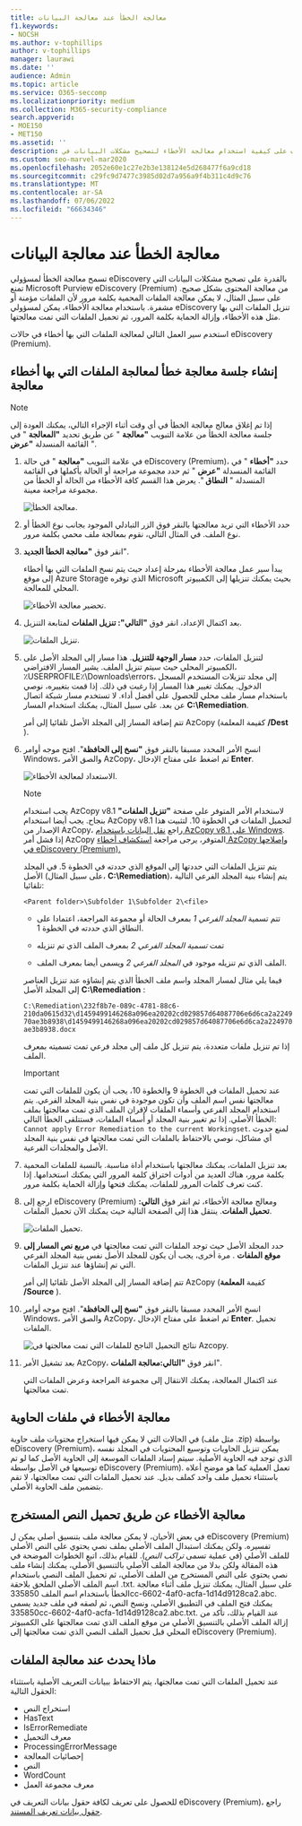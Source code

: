 ```yaml
---
title: معالجة الخطأ عند معالجة البيانات
f1.keywords:
- NOCSH
ms.author: v-tophillips
author: v-tophillips
manager: laurawi
ms.date: ''
audience: Admin
ms.topic: article
ms.service: O365-seccomp
ms.localizationpriority: medium
ms.collection: M365-security-compliance
search.appverid:
- MOE150
- MET150
ms.assetid: ''
description: تعرف على كيفية استخدام معالجة الأخطاء لتصحيح مشكلات البيانات في eDiscovery (Premium) التي قد تمنع المعالجة المناسبة للمحتوى.
ms.custom: seo-marvel-mar2020
ms.openlocfilehash: 2052e60e1c27e2b3e138124e5d268477f6a9cd18
ms.sourcegitcommit: c29fc9d7477c3985d02d7a956a9f4b311c4d9c76
ms.translationtype: MT
ms.contentlocale: ar-SA
ms.lasthandoff: 07/06/2022
ms.locfileid: "66634346"
---
```

# <a name="error-remediation-when-processing-data"></a>معالجة الخطأ عند معالجة البيانات

تسمح معالجة الخطأ لمسؤولي eDiscovery بالقدرة على تصحيح مشكلات البيانات التي تمنع Microsoft Purview eDiscovery (Premium) من معالجة المحتوى بشكل صحيح. على سبيل المثال، لا يمكن معالجة الملفات المحمية بكلمة مرور لأن الملفات مؤمنة أو مشفرة. باستخدام معالجة الأخطاء، يمكن لمسؤولي eDiscovery تنزيل الملفات التي بها مثل هذه الأخطاء، وإزالة الحماية بكلمة المرور، ثم تحميل الملفات التي تمت معالجتها.

استخدم سير العمل التالي لمعالجة الملفات التي بها أخطاء في حالات eDiscovery (Premium).

## <a name="create-an-error-remediation-session-to-remediate-files-with-processing-errors"></a>إنشاء جلسة معالجة خطأ لمعالجة الملفات التي بها أخطاء معالجة

> [!NOTE]
> إذا تم إغلاق معالج معالجة الخطأ في أي وقت أثناء الإجراء التالي، يمكنك العودة إلى جلسة معالجة الخطأ من علامة التبويب **"معالجة** " عن طريق تحديد **"المعالجة** " في القائمة المنسدلة **"عرض** ".

1. في علامة التبويب **"معالجة** " في حالة eDiscovery (Premium)، حدد **"أخطاء** " في القائمة المنسدلة **"عرض** " ثم حدد مجموعة مراجعة أو الحالة بأكملها في القائمة المنسدلة " **النطاق** ". يعرض هذا القسم كافة الأخطاء من الحالة أو الخطأ من مجموعة مراجعة معينة.

   ![معالجة الخطأ.](../media/8c2faf1a-834b-44fc-b418-6a18aed8b81a.png)

2. حدد الأخطاء التي تريد معالجتها بالنقر فوق الزر التبادلي الموجود بجانب نوع الخطأ أو نوع الملف.  في المثال التالي، نقوم بمعالجة ملف محمي بكلمة مرور.

3. انقر فوق **"معالجة الخطأ الجديد**".

    يبدأ سير عمل معالجة الأخطاء بمرحلة إعداد حيث يتم نسخ الملفات التي بها أخطاء إلى موقع Azure Storage الذي توفره Microsoft بحيث يمكنك تنزيلها إلى الكمبيوتر المحلي للمعالجة.

    ![تحضير معالجة الأخطاء.](../media/390572ec-7012-47c4-a6b6-4cbb5649e8a8.png)

4. بعد اكتمال الإعداد، انقر فوق **"التالي": تنزيل الملفات** لمتابعة التنزيل.

    ![تنزيل الملفات.](../media/6ac04b09-8e13-414a-9e24-7c75ba586363.png)

5. لتنزيل الملفات، حدد **مسار الوجهة للتنزيل**. هذا مسار إلى المجلد الأصل على الكمبيوتر المحلي حيث سيتم تنزيل الملف.  يشير المسار الافتراضي، ٪USERPROFILE٪\Downloads\errors، إلى مجلد تنزيلات المستخدم المسجل الدخول. يمكنك تغيير هذا المسار إذا رغبت في ذلك. إذا قمت بتغييره، نوصي باستخدام مسار ملف محلي للحصول على أفضل أداء. لا تستخدم مسار شبكة اتصال عن بعد. على سبيل المثال، يمكنك استخدام المسار **C:\Remediation**.

   تتم إضافة المسار إلى المجلد الأصل تلقائيا إلى أمر AzCopy (كقيمة المعلمة **/Dest** ).

6. انسخ الأمر المحدد مسبقا بالنقر فوق **"نسخ إلى الحافظة**". افتح موجه أوامر Windows، والصق الأمر AzCopy، ثم اضغط على مفتاح الإدخال **Enter**.

    ![الاستعداد لمعالجة الأخطاء.](../media/f364ab4d-31c5-4375-b69f-650f694a2f69.png)

    > [!NOTE]
    > يجب استخدام AzCopy v8.1 لاستخدام الأمر المتوفر على صفحة **"تنزيل الملفات"** بنجاح. يجب أيضا استخدام AzCopy v8.1 لتحميل الملفات في الخطوة 10. لتثبيت هذا الإصدار من AzCopy، راجع [نقل البيانات باستخدام AzCopy v8.1 على Windows](/previous-versions/azure/storage/storage-use-azcopy). إذا فشل أمر AzCopy المتوفر، يرجى مراجعة [استكشاف أخطاء AzCopy وإصلاحها في eDiscovery (Premium).](troubleshooting-azcopy.md)

    يتم تنزيل الملفات التي حددتها إلى الموقع الذي حددته في الخطوة 5. في المجلد الأصل (على سبيل المثال، **C:\Remediation**)، يتم إنشاء بنية المجلد الفرعي التالية تلقائيا:

    `<Parent folder>\Subfolder 1\Subfolder 2\<file>`

    - تتم تسمية *المجلد الفرعي 1* بمعرف الحالة أو مجموعة المراجعة، اعتمادا على النطاق الذي حددته في الخطوة 1.

    - تمت *تسمية المجلد الفرعي 2* بمعرف الملف الذي تم تنزيله

    - الملف الذي تم تنزيله موجود في *المجلد الفرعي 2* ويسمى أيضا بمعرف الملف.

    فيما يلي مثال لمسار المجلد واسم ملف الخطأ الذي يتم إنشاؤه عند تنزيل العناصر إلى المجلد الأصل **C:\Remediation** :

    `C:\Remediation\232f8b7e-089c-4781-88c6-210da0615d32\d1459499146268a096ea20202cd029857d64087706e6d6ca2a224970ae3b8938\d1459499146268a096ea20202cd029857d64087706e6d6ca2a224970ae3b8938.docx`

    إذا تم تنزيل ملفات متعددة، يتم تنزيل كل ملف إلى مجلد فرعي تمت تسميته بمعرف الملف.

    > [!IMPORTANT]
    > عند تحميل الملفات في الخطوة 9 والخطوة 10، يجب أن يكون للملفات التي تمت معالجتها نفس اسم الملف وأن تكون موجودة في نفس بنية المجلد الفرعي. يتم استخدام المجلد الفرعي وأسماء الملفات لإقران الملف الذي تمت معالجتها بملف الخطأ الأصلي. إذا تم تغيير بنية المجلد أو أسماء الملفات، فستتلقى الخطأ التالي: `Cannot apply Error Remediation to the current Workingset`. لمنع حدوث أي مشاكل، نوصي بالاحتفاظ بالملفات التي تمت معالجتها في نفس بنية المجلد الأصل والمجلدات الفرعية.

7. بعد تنزيل الملفات، يمكنك معالجتها باستخدام أداة مناسبة. بالنسبة للملفات المحمية بكلمة مرور، هناك العديد من أدوات اختراق كلمة المرور التي يمكنك استخدامها. إذا كنت تعرف كلمات المرور للملفات، يمكنك فتحها وإزالة الحماية بكلمة مرور.

8. ارجع إلى eDiscovery (Premium) ومعالج معالجة الأخطاء، ثم انقر فوق **التالي: تحميل الملفات**.  ينتقل هذا إلى الصفحة التالية حيث يمكنك الآن تحميل الملفات.

    ![تحميل الملفات.](../media/af3d8617-1bab-4ecd-8de0-22e53acba240.png)

9. حدد المجلد الأصل حيث توجد الملفات التي تمت معالجتها في **مربع نص المسار إلى موقع الملفات** . مرة أخرى، يجب أن يكون للمجلد الأصل نفس بنية المجلد الفرعي التي تم إنشاؤها عند تنزيل الملفات.

    تتم إضافة المسار إلى المجلد الأصل تلقائيا إلى أمر AzCopy (كقيمة **المعلمة /Source** ).

10. انسخ الأمر المحدد مسبقا بالنقر فوق **"نسخ إلى الحافظة**". افتح موجه أوامر Windows، والصق الأمر AzCopy، ثم اضغط على مفتاح الإدخال **Enter**. تحميل الملفات.

    ![نتائج التحميل الناجح للملفات التي تمت معالجتها في Azcopy.](../media/ff2ff691-629f-4065-9b37-5333f937daf6.png)

11. بعد تشغيل الأمر AzCopy، انقر فوق **"التالي:معالجة الملفات**".

    عند اكتمال المعالجة، يمكنك الانتقال إلى مجموعة المراجعة وعرض الملفات التي تمت معالجتها.

## <a name="remediating-errors-in-container-files"></a>معالجة الأخطاء في ملفات الحاوية

في الحالات التي لا يمكن فيها استخراج محتويات ملف حاوية (مثل ملف .zip) بواسطة eDiscovery (Premium)، يمكن تنزيل الحاويات وتوسيع المحتويات في المجلد نفسه الذي توجد فيه الحاوية الأصلية. سيتم إسناد الملفات الموسعة إلى الحاوية الأصل كما لو تم توسيعها في الأصل بواسطة eDiscovery (Premium). تعمل العملية كما هو موضح أعلاه باستثناء تحميل ملف واحد كملف بديل.  عند تحميل الملفات التي تمت معالجتها، لا تقم بتضمين ملف الحاوية الأصلي.

## <a name="remediating-errors-by-uploading-the-extracted-text"></a>معالجة الأخطاء عن طريق تحميل النص المستخرج

في بعض الأحيان، لا يمكن معالجة ملف بتنسيق أصلي يمكن ل eDiscovery (Premium) تفسيره. ولكن يمكنك استبدال الملف الأصلي بملف نصي يحتوي على النص الأصلي للملف الأصلي (في عملية تسمى *تراكب النص*). للقيام بذلك، اتبع الخطوات الموضحة في هذه المقالة ولكن بدلا من معالجة الملف الأصلي بالتنسيق الأصلي، يمكنك إنشاء ملف نصي يحتوي على النص المستخرج من الملف الأصلي، ثم تحميل الملف النصي باستخدام اسم الملف الأصلي الملحق بلاحقة .txt. على سبيل المثال، يمكنك تنزيل ملف أثناء معالجة الخطأ باستخدام اسم الملف 335850cc-6602-4af0-acfa-1d14d9128ca2.abc. يمكنك فتح الملف في التطبيق الأصلي، ونسخ النص، ثم لصقه في ملف جديد يسمى 335850cc-6602-4af0-acfa-1d14d9128ca2.abc.txt. عند القيام بذلك، تأكد من إزالة الملف الأصلي بالتنسيق الأصلي من موقع الملف الذي تمت معالجتها على الكمبيوتر المحلي قبل تحميل الملف النصي الذي تمت معالجتها إلى eDiscovery (Premium).

## <a name="what-happens-when-files-are-remediated"></a>ماذا يحدث عند معالجة الملفات

عند تحميل الملفات التي تمت معالجتها، يتم الاحتفاظ ببيانات التعريف الأصلية باستثناء الحقول التالية:

- استخراج النص
- HasText
- IsErrorRemediate
- معرف التحميل
- ProcessingErrorMessage
- إحصائيات المعالجة
- النص
- WordCount
- معرف مجموعة العمل

للحصول على تعريف لكافة حقول بيانات التعريف في eDiscovery (Premium)، راجع [حقول بيانات تعريف المستند](document-metadata-fields-in-advanced-ediscovery.md).